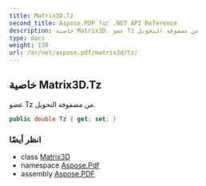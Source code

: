 ```yaml
---
title: Matrix3D.Tz
second_title: Aspose.PDF for .NET API Reference
description: خاصية Matrix3D. عضو Tz من مصفوفة التحويل
type: docs
weight: 130
url: /ar/net/aspose.pdf/matrix3d/tz/
---
```

## خاصية Matrix3D.Tz

عضو Tz من مصفوفة التحويل.

```csharp
public double Tz { get; set; }
```

### انظر أيضًا

* class [Matrix3D](../)
* namespace [Aspose.Pdf](../../../aspose.pdf/)
* assembly [Aspose.PDF](../../../)
